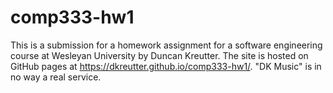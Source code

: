 # comp333-hw1
This is a submission for a homework assignment for a software engineering course at Wesleyan University by Duncan Kreutter.
The site is hosted on GitHub pages at https://dkreutter.github.io/comp333-hw1/.
"DK Music" is in no way a real service.